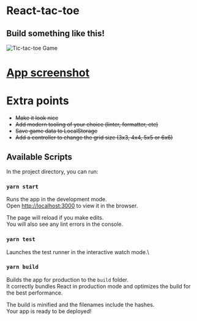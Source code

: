 # React-tac-toe

## Build something like this!
![Tic-tac-toe Game](https://github.com/grain-team/tic-tac-toe/blob/master/objective.png?raw=true)

# [App screenshot](https://github.com/narensulegai/tic-tac-toe/blob/master/app.png)

# Extra points
- ~~Make it look nice~~
- ~~Add modern tooling of your choice (linter, formatter, etc)~~
- ~~Save game data to LocalStorage~~
- ~~Add a controller to change the grid size (3x3, 4x4, 5x5 or 6x6)~~

## Available Scripts

In the project directory, you can run:

### `yarn start`

Runs the app in the development mode.\
Open [http://localhost:3000](http://localhost:3000) to view it in the browser.

The page will reload if you make edits.\
You will also see any lint errors in the console.

### `yarn test`

Launches the test runner in the interactive watch mode.\

### `yarn build`

Builds the app for production to the `build` folder.\
It correctly bundles React in production mode and optimizes the build for the best performance.

The build is minified and the filenames include the hashes.\
Your app is ready to be deployed!
